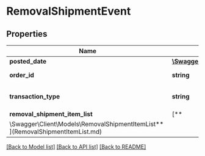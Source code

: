 # RemovalShipmentEvent

## Properties

Name | Type | Description | Notes
------------ | ------------- | ------------- | -------------
**posted_date** | [**\Swagger\Client\Models\\DateTime**](\DateTime.md) |  | [optional]
**order_id** | **string** | The identifier for the removal shipment order. | [optional]
**transaction_type** | **string** | The type of removal order. Possible values:  * WHOLESALE_LIQUIDATION | [optional]
**removal_shipment_item_list** | [**
\Swagger\Client\Models\RemovalShipmentItemList**](RemovalShipmentItemList.md) |  | [optional]

[[Back to Model list]](../../README.md#documentation-for-models) [[Back to API list]](../../README.md#documentation-for-api-endpoints) [[Back to README]](../../README.md)

